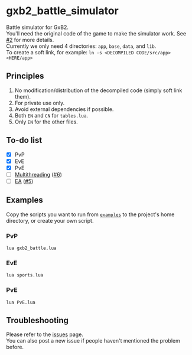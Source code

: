 # gxb2_battle_simulator
Battle simulator for GxB2.  
You'll need the original code of the game to make the simulator work. See [#2](https://github.com/afknst/gxb2_battle_simulator/issues/2) for more details.  
Currently we only need 4 directories: `app`, `base`, `data`, and `lib`.  
To create a soft link, for example: `ln -s <DECOMPILED CODE/src/app> <HERE/app>`

## Principles
 1. No modification/distribution of the decompiled code (simply soft link them).
 1. For private use only.
 1. Avoid external dependencies if possible.
 1. Both `EN` and `CN` for `tables.lua`.
 1. Only `EN` for the other files.


## To-do list
- [x] PvP
- [x] EvE
- [x] PvE
- [ ] [Multithreading](http://lualanes.github.io/lanes/) ([#6](https://github.com/afknst/gxb2_battle_simulator/issues/6))
- [ ] [EA](https://en.wikipedia.org/wiki/Evolutionary_algorithm) ([#5](https://github.com/afknst/gxb2_battle_simulator/issues/5))

## Examples
Copy the scripts you want to run from [`examples`](https://github.com/afknst/gxb2_battle_simulator/blob/main/examples) to the project's home directory, or create your own script.

### PvP
`lua gxb2_battle.lua`

### EvE
`lua sports.lua`

### PvE
`lua PvE.lua`

## Troubleshooting
Please refer to the [issues](https://github.com/afknst/gxb2_battle_simulator/issues) page.  
You can also post a new issue if people haven't mentioned the problem before.